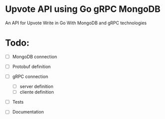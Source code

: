# Upvote API using Go gRPC MongoDB

An API for Upvote Write in Go With MongoDB and gRPC technologies

# Todo:

- [ ] MongoDB connection

- [ ] Protobuf definition

- [ ] gRPC connection
  - [ ] server definition
  - [ ] cliente definition

- [ ] Tests

- [ ] Documentation

